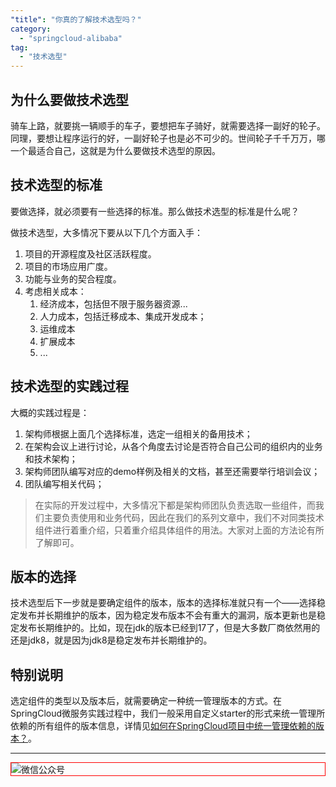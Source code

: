 ```yaml
---
"title": "你真的了解技术选型吗？"
category:
  - "springcloud-alibaba"
tag:
  - "技术选型"
---
```


## 为什么要做技术选型

骑车上路，就要挑一辆顺手的车子，要想把车子骑好，就需要选择一副好的轮子。同理，要想让程序运行的好，一副好轮子也是必不可少的。世间轮子千千万万，哪一个最适合自己，这就是为什么要做技术选型的原因。

## 技术选型的标准

要做选择，就必须要有一些选择的标准。那么做技术选型的标准是什么呢？

做技术选型，大多情况下要从以下几个方面入手：

1. 项目的开源程度及社区活跃程度。
2. 项目的市场应用广度。
3. 功能与业务的契合程度。
4. 考虑相关成本：
   1. 经济成本，包括但不限于服务器资源...
   2. 人力成本，包括迁移成本、集成开发成本；
   3. 运维成本
   4. 扩展成本
   5. ...


## 技术选型的实践过程


大概的实践过程是：

1. 架构师根据上面几个选择标准，选定一组相关的备用技术；
2. 在架构会议上进行讨论，从各个角度去讨论是否符合自己公司的组织内的业务和技术架构；
3. 架构师团队编写对应的demo样例及相关的文档，甚至还需要举行培训会议；
4. 团队编写相关代码；

> 在实际的开发过程中，大多情况下都是架构师团队负责选取一些组件，而我们主要负责使用和业务代码，因此在我们的系列文章中，我们不对同类技术组件进行着重介绍，只着重介绍具体组件的用法。大家对上面的方法论有所了解即可。

## 版本的选择

技术选型后下一步就是要确定组件的版本，版本的选择标准就只有一个——选择稳定发布并长期维护的版本，因为稳定发布版本不会有重大的漏洞，版本更新也是稳定发布长期维护的。比如，现在jdk的版本已经到17了，但是大多数厂商依然用的还是jdk8，就是因为jdk8是稳定发布并长期维护的。

## 特别说明

选定组件的类型以及版本后，就需要确定一种统一管理版本的方式。在SpringCloud微服务实践过程中，我们一般采用自定义starter的形式来统一管理所依赖的所有组件的版本信息，详情见[如何在SpringCloud项目中统一管理依赖的版本？](https://mp.weixin.qq.com/s/uckNTewC0xms1VeXRkQ43g)。

---

<img style="border:1px red solid; display:block; margin:0 auto;" src="https://tianqingxiaozhu.oss-cn-shenzhen.aliyuncs.com/img/qrcode.jpg" alt="微信公众号" />



